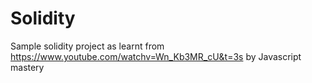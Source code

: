 # Solidity

Sample solidity project as learnt from https://www.youtube.com/watchv=Wn_Kb3MR_cU&t=3s by Javascript mastery
